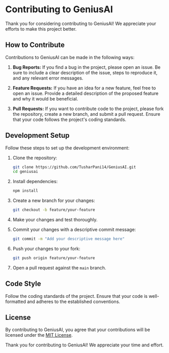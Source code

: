 # Contributing to GeniusAI

Thank you for considering contributing to GeniusAI! We appreciate your efforts to make this project better.

## How to Contribute

Contributions to GeniusAI can be made in the following ways:

1. **Bug Reports:** If you find a bug in the project, please open an issue. Be sure to include a clear description of the issue, steps to reproduce it, and any relevant error messages.

2. **Feature Requests:** If you have an idea for a new feature, feel free to open an issue. Provide a detailed description of the proposed feature and why it would be beneficial.

3. **Pull Requests:** If you want to contribute code to the project, please fork the repository, create a new branch, and submit a pull request. Ensure that your code follows the project's coding standards.

## Development Setup

Follow these steps to set up the development environment:

1. Clone the repository:
    ```bash
    git clone https://github.com/TusharPani14/GeniusAI.git
    cd geniusai
    ```

2. Install dependencies:
    ```bash
    npm install
    ```

3. Create a new branch for your changes:
    ```bash
    git checkout -b feature/your-feature
    ```

4. Make your changes and test thoroughly.

5. Commit your changes with a descriptive commit message:
    ```bash
    git commit -m "Add your descriptive message here"
    ```

6. Push your changes to your fork:
    ```bash
    git push origin feature/your-feature
    ```

7. Open a pull request against the `main` branch.

## Code Style

Follow the coding standards of the project. Ensure that your code is well-formatted and adheres to the established conventions.

## License

By contributing to GeniusAI, you agree that your contributions will be licensed under the [MIT License](LICENSE).

Thank you for contributing to GeniusAI! We appreciate your time and effort.
